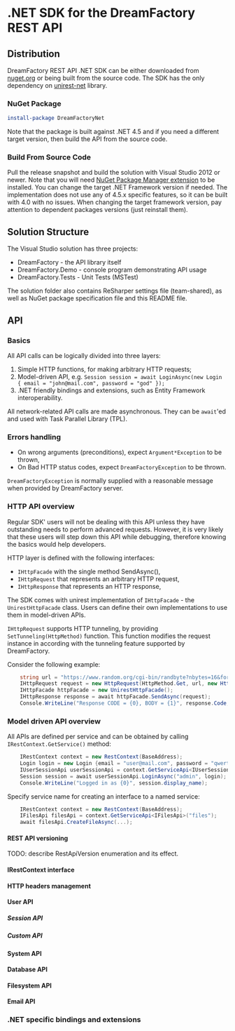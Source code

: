 # .NET SDK for the DreamFactory REST API

## Distribution

DreamFactory REST API .NET SDK can be either downloaded from [nuget.org](https://www.nuget.org/packages/DreamFactoryNet) or being built from the source code. The SDK has the only dependency on [unirest-net](http://unirest.io/net.html) library.

### NuGet Package

```powershell
install-package DreamFactoryNet
```

Note that the package is built against .NET 4.5 and if you need a different target version, then build the API from the source code.

### Build From Source Code

Pull the release snapshot and build the solution with Visual Studio 2012 or newer. Note that you will need [NuGet Package Manager extension](https://visualstudiogallery.msdn.microsoft.com/27077b70-9dad-4c64-adcf-c7cf6bc9970c) to be installed.
You can change the target .NET Framework version if needed. The implementation does not use any of 4.5.x specific features, so it can be built with 4.0 with no issues.
When changing the target framework version, pay attention to dependent packages versions (just reinstall them).

## Solution Structure

The Visual Studio solution has three projects:

* DreamFactory - the API library itself
* DreamFactory.Demo - console program demonstrating API usage
* DreamFactory.Tests - Unit Tests (MSTest)

The solution folder also contains ReSharper settings file (team-shared), as well as NuGet package specification file and this README file.

## API

### Basics

All API calls can be logically divided into three layers:

1. Simple HTTP functions, for making arbitrary HTTP requests;
2. Model-driven API,
   e.g. `Session session = await LoginAsync(new Login { email = "john@mail.com", password = "god" });`
3. .NET friendly bindings and extensions, such as Entity Framework interoperability.

All network-related API calls are made asynchronous. They can be `await`'ed and used with Task Parallel Library (TPL).

### Errors handling

- On wrong arguments (preconditions), expect `Argument*Exception` to be thrown,
- On Bad HTTP status codes, expect `DreamFactoryException` to be thrown.

`DreamFactoryException` is normally supplied with a reasonable message when provided by DreamFactory server.

### HTTP API overview

Regular SDK' users will not be dealing with this API unless they have outstanding needs to perform advanced requests.
However, it is very likely that these users will step down this API while debugging, therefore knowing the basics would help developers.

HTTP layer is defined with the following interfaces:

- `IHttpFacade` with the single method SendAsync(),
- `IHttpRequest` that represents an arbitrary HTTP request,
- `IHttpResponse` that represents an HTTP response,

The SDK comes with unirest implementation of `IHttpFacade` - the `UnirestHttpFacade` class.
Users can define their own implementations to use them in model-driven APIs.

`IHttpRequest` supports HTTP tunneling, by providing `SetTunneling(HttpMethod)` function. This function modifies the request instance in according with the tunneling feature supported by DreamFactory.

Consider the following example:

```csharp
    string url = "https://www.random.org/cgi-bin/randbyte?nbytes=16&format=h";
    IHttpRequest request = new HttpRequest(HttpMethod.Get, url, new HttpHeaders("Accept", "text/plain"));
    IHttpFacade httpFacade = new UnirestHttpFacade();
    IHttpResponse response = await httpFacade.SendAsync(request);
    Console.WriteLine("Response CODE = {0}, BODY = {1}", response.Code, response.ReadAsString());
```

### Model driven API overview

All APIs are defined per service and can be obtained by calling `IRestContext.GetService()` method:

```csharp
    IRestContext context = new RestContext(BaseAddress);
    Login login = new Login {email = "user@mail.com", password = "qwerty"};
    IUserSessionApi userSessionApi = context.GetServiceApi<IUserSessionApi>();
    Session session = await userSessionApi.LoginAsync("admin", login);
    Console.WriteLine("Logged in as {0}", session.display_name);
```

Specify service name for creating an interface to a named service:
```csharp
    IRestContext context = new RestContext(BaseAddress);
    IFilesApi filesApi = context.GetServiceApi<IFilesApi>("files");
    await filesApi.CreateFileAsync(...);
```

#### REST API versioning

TODO: describe RestApiVersion enumeration and its effect.

#### IRestContext interface

#### HTTP headers management

#### User API

##### Session API

##### Custom API

#### System API

#### Database API

#### Filesystem API

#### Email API

### .NET specific bindings and extensions


